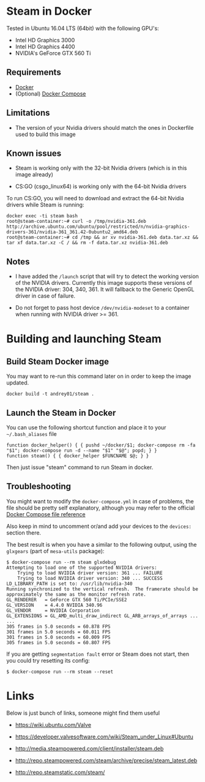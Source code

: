 # Steam in Docker

Tested in Ubuntu 16.04 LTS (64bit) with the following GPU's:

- Intel HD Graphics 3000
- Intel HD Graphics 4400
- NVIDIA's GeForce GTX 560 Ti


## Requirements

- [Docker](https://www.docker.com/)
- (Optional) [Docker Compose](https://docs.docker.com/compose/)

## Limitations

- The version of your Nvidia drivers should match the ones in Dockerfile used to build this image


## Known issues

- Steam is working only with the 32-bit Nvidia drivers (which is in this image already)

- CS:GO (csgo_linux64) is working only with the 64-bit Nvidia drivers

To run CS:GO, you will need to download and extract the 64-bit Nvidia drivers while Steam is running:

```
docker exec -ti steam bash
root@steam-container:~# curl -o /tmp/nvidia-361.deb http://archive.ubuntu.com/ubuntu/pool/restricted/n/nvidia-graphics-drivers-361/nvidia-361_361.42-0ubuntu2_amd64.deb
root@steam-container:~# cd /tmp && ar xv nvidia-361.deb data.tar.xz && tar xf data.tar.xz -C / && rm -f data.tar.xz nvidia-361.deb
```


## Notes

- I have added the `/launch` script that will try to detect the working version of the NVIDIA drivers.
   Currently this image supports these versions of the NVIDIA driver: 304, 340, 361.
   It will fallback to the Generic OpenGL driver in case of failure.

- Do not forget to pass host device `/dev/nvidia-modeset` to a container when running with NVIDIA driver >= 361.


# Building and launching Steam

## Build Steam Docker image

You may want to re-run this command later on in order to keep the image updated.

```
docker build -t andrey01/steam .
```


## Launch the Steam in Docker

You can use the following shortcut function and place it to your `~/.bash_aliases` file

```
function docker_helper() { { pushd ~/docker/$1; docker-compose rm -fa "$1"; docker-compose run -d --name "$1" "$@"; popd; } }
function steam() { { docker_helper $FUNCNAME $@; } }
```

Then just issue "steam" command to run Steam in docker.

## Troubleshooting

You might want to modify the `docker-compose.yml` in case of problems, the file should be pretty self explanatory, although you may refer to the official [Docker Compose file reference](https://docs.docker.com/compose/compose-file/)

Also keep in mind to uncomment or/and add your devices to the `devices:` section there.

The best result is when you have a similar to the following output, using the `glxgears` (part of `mesa-utils` package):

```
$ docker-compose run --rm steam glxdebug
Attempting to load one of the supported NVIDIA drivers:
    Trying to load NVIDIA driver version: 361 ... FAILURE
    Trying to load NVIDIA driver version: 340 ... SUCCESS
LD_LIBRARY_PATH is set to: /usr/lib/nvidia-340
Running synchronized to the vertical refresh.  The framerate should be
approximately the same as the monitor refresh rate.
GL_RENDERER   = GeForce GTX 560 Ti/PCIe/SSE2
GL_VERSION    = 4.4.0 NVIDIA 340.96
GL_VENDOR     = NVIDIA Corporation
GL_EXTENSIONS = GL_AMD_multi_draw_indirect GL_ARB_arrays_of_arrays ...
...
305 frames in 5.0 seconds = 60.878 FPS
301 frames in 5.0 seconds = 60.011 FPS
301 frames in 5.0 seconds = 60.009 FPS
305 frames in 5.0 seconds = 60.807 FPS
```

If you are getting `segmentation fault` error or Steam does not start, then you could try resetting its config:

```
$ docker-compose run --rm steam --reset
```

# Links

Below is just bunch of links, someone might find them useful

- https://wiki.ubuntu.com/Valve

- https://developer.valvesoftware.com/wiki/Steam_under_Linux#Ubuntu

- http://media.steampowered.com/client/installer/steam.deb

- http://repo.steampowered.com/steam/archive/precise/steam_latest.deb

- http://repo.steamstatic.com/steam/
